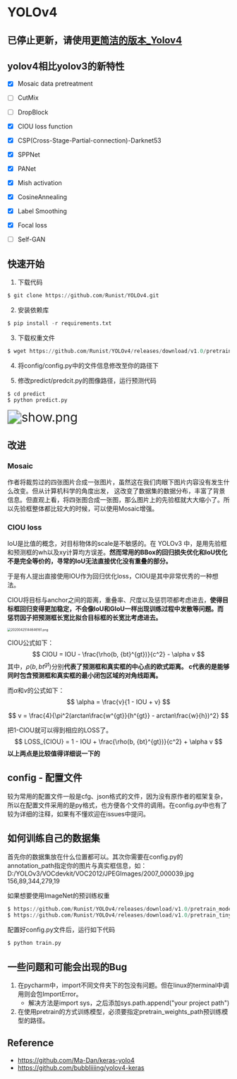 # YOLOv4
## 已停止更新，请使用[更简洁的版本_Yolov4](https://github.com/Runist/YOLOv4)
## yolov4相比yolov3的新特性

- [x] Mosaic data pretreatment
- [ ] CutMix
- [ ] DropBlock
- [x] CIOU loss function
- [x] CSP(Cross-Stage-Partial-connection)-Darknet53
- [x] SPPNet
- [x] PANet
- [x] Mish activation
- [x] CosineAnnealing
- [x] Label Smoothing
- [x] Focal loss
- [ ] Self-GAN



## 快速开始

1. 下载代码

```python
$ git clone https://github.com/Runist/YOLOv4.git
```

2. 安装依赖库

```python
$ pip install -r requirements.txt
```

3. 下载权重文件

```python
$ wget https://github.com/Runist/YOLOv4/releases/download/v1.0/pretrain_model.h5   
```

4. 将config/config.py中的文件信息修改至你的路径下

5. 修改predict/predcit.py的图像路径，运行预测代码

```python
$ cd predict
$ python predict.py
```

<img src="https://i.loli.net/2020/09/04/pRtZ5FYhNc72olu.png" alt="show.png" align=center style="zoom: 200%;" />



## 改进

### Mosaic

作者将裁剪过的四张图片合成一张图片，虽然这在我们肉眼下图片内容没有发生什么改变。但从计算机科学的角度出发， 这改变了数据集的数据分布，丰富了背景信息。但直观上看，将四张图合成一张图，那么图片上的先验框就大大缩小了。所以先验框整体都比较大的时候，可以使用Mosaic增强。

### CIOU loss

IoU是比值的概念，对目标物体的scale是不敏感的。在 YOLOv3 中，是用先验框和预测框的wh以及xy计算均方误差。**然而常用的BBox的回归损失优化和IoU优化不是完全等价的，寻常的IoU无法直接优化没有重叠的部分。**

于是有人提出直接使用IOU作为回归优化loss，CIOU是其中非常优秀的一种想法。

CIOU将目标与anchor之间的距离，重叠率、尺度以及惩罚项都考虑进去，**使得目标框回归变得更加稳定，不会像IoU和GIoU一样出现训练过程中发散等问题。而惩罚因子把预测框长宽比拟合目标框的长宽比考虑进去。**

<img src="https://i.loli.net/2020/09/02/wtRgoajvGnq52AZ.png" alt="20200425144646161.png" align=center style="zoom:50%;" />

CIOU公式如下：
$$
CIOU = IOU -  \frac{\rho(b, {bt}^{gt})}{c^2} - \alpha v
$$
其中，$\rho(b, {bt}^{gt})$分别**代表了预测框和真实框的中心点的欧式距离。 c代表的是能够同时包含预测框和真实框的最小闭包区域的对角线距离。**

而$\alpha$和$v$的公式如下：
$$
\alpha = \frac{v}{1 - IOU + v}
$$

$$
v = \frac{4}{\pi^2(arctan\frac{w^{gt}}{h^{gt}} - arctan\frac{w}{h})^2}
$$

把1-CIOU就可以得到相应的LOSS了。
$$
LOSS_{CIOU} = 1 - IOU + \frac{\rho(b, {bt}^{gt})}{c^2} + \alpha v
$$
**以上两点是比较值得详细说一下的**



## config - 配置文件

较为常用的配置文件一般是cfg、json格式的文件，因为没有原作者的框架复杂，所以在配置文件采用的是py格式，也方便各个文件的调用。在config.py中也有了较为详细的注释，如果有不懂欢迎在issues中提问。



## 如何训练自己的数据集

首先你的数据集放在什么位置都可以。其次你需要在config.py的annotation_path指定你的图片与真实框信息，如：D:/YOLOv3/VOCdevkit/VOC2012/JPEGImages/2007_000039.jpg 156,89,344,279,19

如果想要使用ImageNet的预训练权重

```python
$ https://github.com/Runist/YOLOv4/releases/download/v1.0/pretrain_model.h5
$ https://github.com/Runist/YOLOv4/releases/download/v1.0/pretrain_tiny_model.h5
```

配置好config.py文件后，运行如下代码

```python
$ python train.py
```



## 一些问题和可能会出现的Bug

1. 在pycharm中，import不同文件夹下的包没有问题。但在linux的terminal中调用则会包ImportError。
	- 解决方法是import sys，之后添加sys.path.append("your project path")
2. 在使用pretrain的方式训练模型，必须要指定pretrain_weights_path预训练模型的路径。



## Reference

- https://github.com/Ma-Dan/keras-yolo4
- https://github.com/bubbliiiing/yolov4-keras

